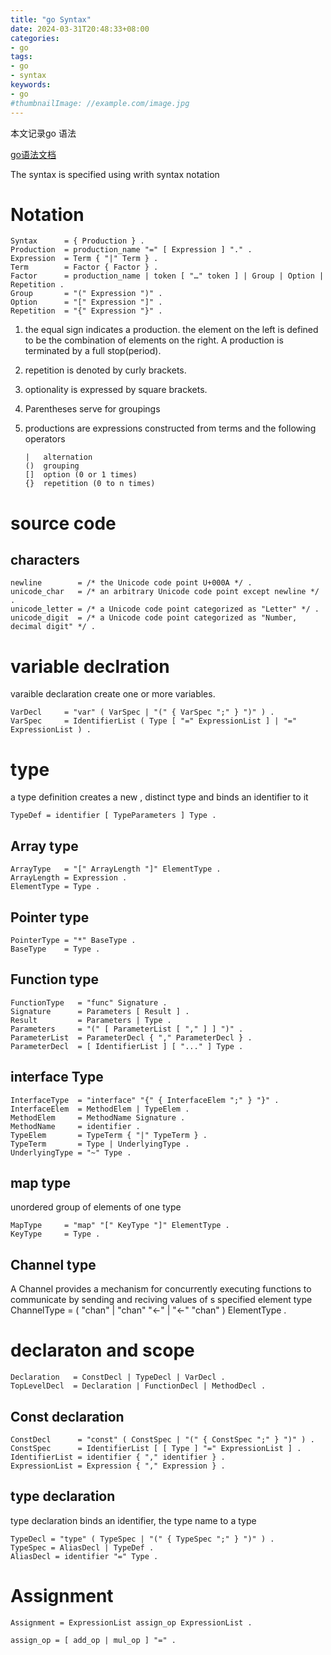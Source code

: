 ```yaml
---
title: "go Syntax"
date: 2024-03-31T20:48:33+08:00
categories:
- go
tags:
- go
- syntax
keywords:
- go
#thumbnailImage: //example.com/image.jpg
---
```

本文记录go 语法
<!--more-->


[go语法文档](https://go.dev/ref/spec#Assignment_statements)

The syntax is specified using writh syntax notation
# Notation
```
Syntax      = { Production } .
Production  = production_name "=" [ Expression ] "." .
Expression  = Term { "|" Term } .
Term        = Factor { Factor } .
Factor      = production_name | token [ "…" token ] | Group | Option | Repetition .
Group       = "(" Expression ")" .
Option      = "[" Expression "]" .
Repetition  = "{" Expression "}" .
```
1. the equal sign indicates a production. the element on the left is defined to be the combination of elements on the right. A production is terminated by a full stop(period).

2. repetition is denoted by curly brackets.
3. optionality is expressed by square brackets.
4. Parentheses serve for groupings
5. productions are expressions constructed from terms and the following operators
    ```   
    |   alternation
    ()  grouping
    []  option (0 or 1 times)
    {}  repetition (0 to n times)
    ```
# source code

## characters
```
newline        = /* the Unicode code point U+000A */ .
unicode_char   = /* an arbitrary Unicode code point except newline */ .
unicode_letter = /* a Unicode code point categorized as "Letter" */ .
unicode_digit  = /* a Unicode code point categorized as "Number, decimal digit" */ .
```

# variable  declration
varaible declaration create one or more variables.

    VarDecl     = "var" ( VarSpec | "(" { VarSpec ";" } ")" ) .
    VarSpec     = IdentifierList ( Type [ "=" ExpressionList ] | "=" ExpressionList ) .

# type

a type definition creates a new , distinct type and binds an identifier to it

    TypeDef = identifier [ TypeParameters ] Type .

## Array type
    ArrayType   = "[" ArrayLength "]" ElementType .
    ArrayLength = Expression .
    ElementType = Type .

## Pointer type
    PointerType = "*" BaseType .
    BaseType    = Type .

## Function type
    FunctionType   = "func" Signature .
    Signature      = Parameters [ Result ] .
    Result         = Parameters | Type .
    Parameters     = "(" [ ParameterList [ "," ] ] ")" .
    ParameterList  = ParameterDecl { "," ParameterDecl } .
    ParameterDecl  = [ IdentifierList ] [ "..." ] Type .

## interface Type
    InterfaceType  = "interface" "{" { InterfaceElem ";" } "}" .
    InterfaceElem  = MethodElem | TypeElem .
    MethodElem     = MethodName Signature .
    MethodName     = identifier .
    TypeElem       = TypeTerm { "|" TypeTerm } .
    TypeTerm       = Type | UnderlyingType .
    UnderlyingType = "~" Type .

## map type
unordered group of elements of one type

    MapType     = "map" "[" KeyType "]" ElementType .
    KeyType     = Type .

## Channel type
A Channel provides a mechanism for concurrently executing functions to communicate by sending and reciving values of s specified element type
    ChannelType = ( "chan" | "chan" "<-" | "<-" "chan" ) ElementType .


# declaraton and scope
    Declaration   = ConstDecl | TypeDecl | VarDecl .
    TopLevelDecl  = Declaration | FunctionDecl | MethodDecl .
## Const declaration
    ConstDecl      = "const" ( ConstSpec | "(" { ConstSpec ";" } ")" ) .
    ConstSpec      = IdentifierList [ [ Type ] "=" ExpressionList ] .
    IdentifierList = identifier { "," identifier } .
    ExpressionList = Expression { "," Expression } .
## type declaration
type declaration binds an identifier, the type name to a type

    TypeDecl = "type" ( TypeSpec | "(" { TypeSpec ";" } ")" ) .
    TypeSpec = AliasDecl | TypeDef .
    AliasDecl = identifier "=" Type .


# Assignment

```
Assignment = ExpressionList assign_op ExpressionList .

assign_op = [ add_op | mul_op ] "=" .
```
